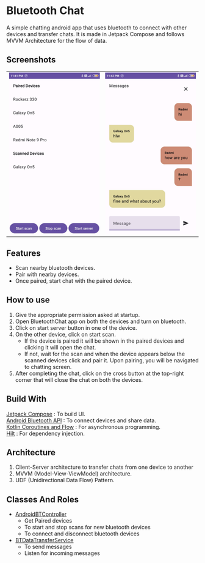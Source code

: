 # Bluetooth Chat

A simple chatting android app that uses bluetooth to connect with
other devices and transfer chats. It is made in Jetpack Compose and follows MVVM
Architecture for the flow of data.

## Screenshots

|                                       |                                               |
|---------------------------------------|-----------------------------------------------|
| ![home screen](image/home_screen.jpg) | ![chatting screen](image/chatting_screen.jpg) |

## Features

* Scan nearby bluetooth devices.
* Pair with nearby devices.
* Once paired, start chat with the paired device.

## How to use

1. Give the appropriate permission asked at startup.
2. Open BluetoothChat app on both the devices and turn on bluetooth.
3. Click on start server button in one of the device.
4. On the other device, click on start scan.
    * If the device is paired it will be shown
      in the paired devices and clicking it will open the chat.
    * If not, wait for the scan and when the device appears below the scanned devices
      click and pair it. Upon pairing, you will be navigated to chatting screen.
5. After completing the chat, click on the cross button at the top-right corner
   that will close the chat on both the devices.

## Build With

[Jetpack Compose](https://developer.android.com/jetpack/compose) : To build UI.  
[Android Bluetooth API](https://developer.android.com/guide/topics/connectivity/bluetooth) : To
connect devices and share data.  
[Kotlin Coroutines and Flow](https://developer.android.com/kotlin/flow) : For asynchronous
programming.  
[Hilt](https://developer.android.com/training/dependency-injection/hilt-android) : For dependency
injection.

## Architecture

1. Client-Server architecture to transfer chats from one device to another
2. MVVM (Model-View-ViewModel) architecture.
3. UDF (Unidirectional Data Flow) Pattern.

## Classes And Roles

* [AndroidBTController](app/src/main/java/com/sdevprem/bluetoothchat/data/chat/AndroidBTController.kt)
    * Get Paired devices
    * To start and stop scans for new bluetooth devices
    * To connect and disconnect bluetooth devices
* [BTDataTransferService](app/src/main/java/com/sdevprem/bluetoothchat/data/chat/BTDataTransferService.kt)
    * To send messages
    * Listen for incoming messages
